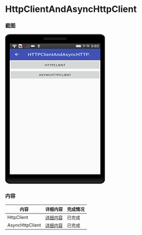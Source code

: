 # HttpClientAndAsyncHttpClient

### 截图
![截图](https://github.com/BruceAnda/HMAndroid/blob/master/screenshot/day05/pic/pic2.png)

### 内容
| 内容 | 详细内容 | 完成情况 |
|-----|-----|-----|
| HttpClient | [详细内容](https://github.com/BruceAnda/HMAndroid/tree/master/app/src/main/java/zhaoliang/com/hmandroid/activity/day05/httpclientandasynchttpclient/httpclient) | 已完成 |
| AsyncHttpClient | [详细内容](https://github.com/BruceAnda/HMAndroid/tree/master/app/src/main/java/zhaoliang/com/hmandroid/activity/day05/httpclientandasynchttpclient/httpclient) | 已完成 |